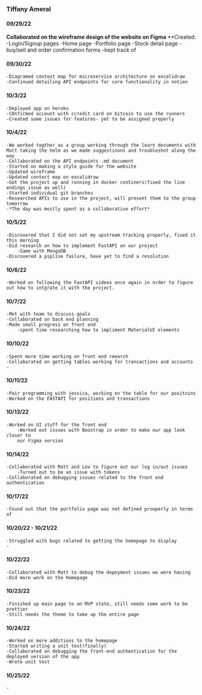 ### Tiffany Ameral

#### 09/29/22

**Collaborated on the wireframe design of the website on Figma**
    **Created:
    -Login/Signup pages
    -Home page
    -Portfolio page
    -Stock detail page
    -buy/sell and order confirmation forms
    -kept track of 

#### 09/30/22

    -Diagramed context map for microservice architecture on excalidraw
    -Continued detailing API endpoints for core functionality in notion

#### 10/3/22

    -Deployed app on heroku
    -COnfirmed account with ccredit card on bitcoin to use the runners
    -Created some issues for features- yet to be assigned properly 

#### 10/4/22

    -We worked togther as a group working through the learn documents with Matt taking the helm as we made suggestinons and troubleshot along the way
    -Collaborated on the API endpoints .md document
    -Started on making a style guide for the website
    -Updated wireframe 
    -Updated contect map on excalidraw 
    -Got the project up and running in docker continers(fixed the line endings issue as well)
    -Started individual git branches
    -Researched APIs to use in the project, will present them to the group tomorrow
    -*The day was mostly spent as a collaborative effort*

#### 10/5/22
    -Discovered that I did not set my upstream tracking properly, fixed it this morning
    -Did research on how to implement FastAPI on our project
        -Same with MongoDB
    -Discovered a pipline failure, have yet to find a resolution 

#### 10/6/22
    -Worked on following the FastAPI videos once again in order to figure out how to intgrate it with the project.

#### 10/7/22
    -Met with team to discuss goals
    -Collaborated on back end planning 
    -Made small progress on front end
        -spent time researching how to impliment MaterialUI elements

#### 10/10/22
    -Spent more time working on front end reearch
    -Collaborated on getting tables working for transactions and accounts 
    -

#### 10/11/22
    -Pair programming with jessica, working on the table for our positoins 
    -Worked on the FASTAPI for positions and transactions 
    

#### 10/13/22
    -Worked on UI stuff for the front end
        -Worked out issues with Boostrap in order to make our app look closer to 
        our Figma version
#### 10/14/22
    -Collaborated with Matt and Leo to figure out our log in/out issues 
        -Turned out to be an issue with tokens
    -Collaborated on debugging issues related to the front end authentication 

#### 10/17/22
    -Found out that the portfolio page was not defined prooperly in terms of 
#### 10/20/22 - 10/21/22
    -Struggled with bugs related to getting the homepage to display
    -
#### 10/22/22
    -Collaborated with Matt to debug the depoyment issues we were having 
    -Did more work on the Homepage

#### 10/23/22
    -Finished up main page to an MVP state, still needs some work to be prettier
    -Still needs the theme to take up the entire page

#### 10/24/22
    -Worked on more additions to the homepage
    -Started writing a unit test(finally)
    -Collaborated on debugging the front-end authentication for the deployed version of the app
    -Wrote unit test

#### 10/25/22
    -